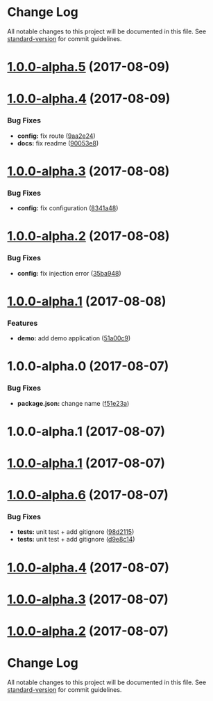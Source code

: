 # Change Log

All notable changes to this project will be documented in this file. See [standard-version](https://github.com/conventional-changelog/standard-version) for commit guidelines.

<a name="1.0.0-alpha.5"></a>
# [1.0.0-alpha.5](https://github.com/wKoza/ngx-upload/compare/v1.0.0-alpha.4...v1.0.0-alpha.5) (2017-08-09)



<a name="1.0.0-alpha.4"></a>
# [1.0.0-alpha.4](https://github.com/wKoza/ngx-upload/compare/v1.0.0-alpha.3...v1.0.0-alpha.4) (2017-08-09)


### Bug Fixes

* **config:** fix route ([9aa2e24](https://github.com/wKoza/ngx-upload/commit/9aa2e24))
* **docs:** fix readme ([90053e8](https://github.com/wKoza/ngx-upload/commit/90053e8))



<a name="1.0.0-alpha.3"></a>
# [1.0.0-alpha.3](https://github.com/wKoza/ngx-upload/compare/v1.0.0-alpha.2...v1.0.0-alpha.3) (2017-08-08)


### Bug Fixes

* **config:** fix configuration ([8341a48](https://github.com/wKoza/ngx-upload/commit/8341a48))



<a name="1.0.0-alpha.2"></a>
# [1.0.0-alpha.2](https://github.com/wKoza/ngx-upload/compare/v1.0.0-alpha.1...v1.0.0-alpha.2) (2017-08-08)


### Bug Fixes

* **config:** fix injection error ([35ba948](https://github.com/wKoza/ngx-upload/commit/35ba948))



<a name="1.0.0-alpha.1"></a>
# [1.0.0-alpha.1](https://github.com/wKoza/ngx-upload/compare/v1.0.0-alpha.0...v1.0.0-alpha.1) (2017-08-08)


### Features

* **demo:** add demo application ([51a00c9](https://github.com/wKoza/ngx-upload/commit/51a00c9))



<a name="1.0.0-alpha.0"></a>
# 1.0.0-alpha.0 (2017-08-07)


### Bug Fixes

* **package.json:** change name ([f51e23a](https://github.com/wKoza/ngx-upload/commit/f51e23a))



<a name="1.0.0-alpha.1"></a>
# 1.0.0-alpha.1 (2017-08-07)



<a name="1.0.0-alpha.1"></a>
# [1.0.0-alpha.1](https://github.com/wKoza/ngx-upload/compare/v1.0.0-alpha.6...v1.0.0-alpha.1) (2017-08-07)



<a name="1.0.0-alpha.6"></a>
# [1.0.0-alpha.6](https://github.com/wKoza/ngx-upload/compare/v1.0.0-alpha.4...v1.0.0-alpha.6) (2017-08-07)


### Bug Fixes

* **tests:** unit test + add gitignore ([98d2115](https://github.com/wKoza/ngx-upload/commit/98d2115))
* **tests:** unit test + add gitignore ([d9e8c14](https://github.com/wKoza/ngx-upload/commit/d9e8c14))



<a name="1.0.0-alpha.4"></a>
# [1.0.0-alpha.4](https://github.com/wKoza/ngx-upload/compare/v1.0.0-alpha.3...v1.0.0-alpha.4) (2017-08-07)



<a name="1.0.0-alpha.3"></a>
# [1.0.0-alpha.3](https://github.com/wKoza/ngx-upload/compare/v1.0.0-alpha.2...v1.0.0-alpha.3) (2017-08-07)



<a name="1.0.0-alpha.2"></a>
# [1.0.0-alpha.2](https://github.com/wKoza/ngx-upload/compare/v1.0.0-alpha.1...v1.0.0-alpha.2) (2017-08-07)



# Change Log

All notable changes to this project will be documented in this file. See [standard-version](https://github.com/conventional-changelog/standard-version) for commit guidelines.
